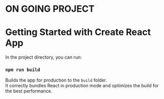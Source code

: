 # ON GOING PROJECT
# Getting Started with Create React App




In the project directory, you can run:


### `npm run build`

Builds the app for production to the `build` folder.\
It correctly bundles React in production mode and optimizes the build for the best performance.
